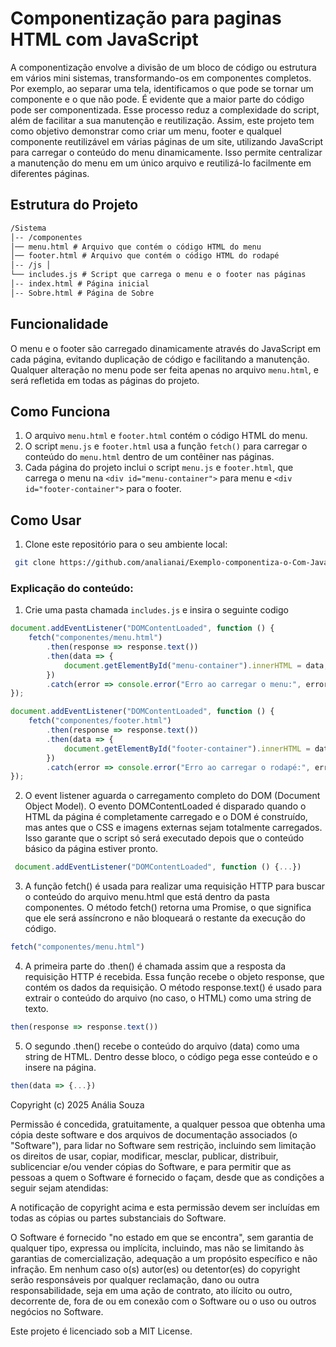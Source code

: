 # Componentização para paginas HTML com JavaScript

A componentização envolve a divisão de um bloco de código ou estrutura em vários mini sistemas, transformando-os em componentes completos. Por exemplo, ao separar uma tela, identificamos o que pode se tornar um componente e o que não pode. É evidente que a maior parte do código pode ser componentizada. Esse processo reduz a complexidade do script, além de facilitar a sua manutenção e reutilização. Assim, este projeto tem como objetivo demonstrar como criar um menu, footer e qualquel componente reutilizável em várias páginas de um site, utilizando JavaScript para carregar o conteúdo do menu dinamicamente. Isso permite centralizar a manutenção do menu em um único arquivo e reutilizá-lo facilmente em diferentes páginas.

## Estrutura do Projeto

````diff
/Sistema 
│-- /componentes
│── menu.html # Arquivo que contém o código HTML do menu
│── footer.html # Arquivo que contém o código HTML do rodapé
│-- /js │ 
└── includes.js # Script que carrega o menu e o footer nas páginas 
│-- index.html # Página inicial 
│-- Sobre.html # Página de Sobre
````

## Funcionalidade

O menu e o footer são carregado dinamicamente através do JavaScript em cada página, evitando duplicação de código e facilitando a manutenção. Qualquer alteração no menu pode ser feita apenas no arquivo `menu.html`, e será refletida em todas as páginas do projeto.

## Como Funciona

1. O arquivo `menu.html` e `footer.html` contém o código HTML do menu.
2. O script `menu.js` e `footer.html`  usa a função `fetch()` para carregar o conteúdo do `menu.html` dentro de um contêiner nas páginas.
3. Cada página do projeto inclui o script `menu.js` e `footer.html`, que carrega o menu na `<div id="menu-container">` para menu e `<div id="footer-container">` para o footer.

## Como Usar

1. Clone este repositório para o seu ambiente local:

```bash
 git clone https://github.com/analianai/Exemplo-componentiza-o-Com-JavaScript.git
````

### Explicação do conteúdo:

1. Crie uma pasta chamada `includes.js` e insira o seguinte codigo

````js
document.addEventListener("DOMContentLoaded", function () {
    fetch("componentes/menu.html")
        .then(response => response.text())
        .then(data => {
            document.getElementById("menu-container").innerHTML = data;
        })
        .catch(error => console.error("Erro ao carregar o menu:", error));
});

document.addEventListener("DOMContentLoaded", function () {
    fetch("componentes/footer.html")
        .then(response => response.text())
        .then(data => {
            document.getElementById("footer-container").innerHTML = data;
        })
        .catch(error => console.error("Erro ao carregar o rodapé:", error));
});
````

2. O  event listener aguarda o carregamento completo do DOM (Document Object Model). O evento DOMContentLoaded é disparado quando o HTML da página é completamente carregado e o DOM é construído, mas antes que o CSS e imagens externas sejam totalmente carregados. Isso garante que o script só será executado depois que o conteúdo básico da página estiver pronto.

````js
 document.addEventListener("DOMContentLoaded", function () {...})
````

3. A função fetch() é usada para realizar uma requisição HTTP para buscar o conteúdo do arquivo menu.html que está dentro da pasta componentes. O método fetch() retorna uma Promise, o que significa que ele será assíncrono e não bloqueará o restante da execução do código.

````js
fetch("componentes/menu.html")
````

4. A primeira parte do .then() é chamada assim que a resposta da requisição HTTP é recebida. Essa função recebe o objeto response, que contém os dados da requisição. O método response.text() é usado para extrair o conteúdo do arquivo (no caso, o HTML) como uma string de texto.

````js
then(response => response.text())
````

5. O segundo .then() recebe o conteúdo do arquivo (data) como uma string de HTML. Dentro desse bloco, o código pega esse conteúdo e o insere na página.

````js
then(data => {...})
````


Copyright (c) 2025 Anália Souza

Permissão é concedida, gratuitamente, a qualquer pessoa que obtenha uma cópia deste software e dos arquivos de documentação associados (o "Software"), para lidar no Software sem restrição, incluindo sem limitação os direitos de usar, copiar, modificar, mesclar, publicar, distribuir, sublicenciar e/ou vender cópias do Software, e para permitir que as pessoas a quem o Software é fornecido o façam, desde que as condições a seguir sejam atendidas:

A notificação de copyright acima e esta permissão devem ser incluídas em todas as cópias ou partes substanciais do Software.

O Software é fornecido "no estado em que se encontra", sem garantia de qualquer tipo, expressa ou implícita, incluindo, mas não se limitando às garantias de comercialização, adequação a um propósito específico e não infração. Em nenhum caso o(s) autor(es) ou detentor(es) do copyright serão responsáveis por qualquer reclamação, dano ou outra responsabilidade, seja em uma ação de contrato, ato ilícito ou outro, decorrente de, fora de ou em conexão com o Software ou o uso ou outros negócios no Software.

Este projeto é licenciado sob a MIT License.


